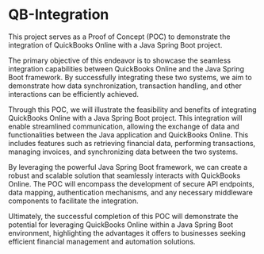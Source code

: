 # QB-Integration
This project serves as a Proof of Concept (POC) to demonstrate the integration of QuickBooks Online with a Java Spring Boot project.

The primary objective of this endeavor is to showcase the seamless integration capabilities between QuickBooks Online and the Java Spring Boot framework. By successfully integrating these two systems, we aim to demonstrate how data synchronization, transaction handling, and other interactions can be efficiently achieved.

Through this POC, we will illustrate the feasibility and benefits of integrating QuickBooks Online with a Java Spring Boot project. This integration will enable streamlined communication, allowing the exchange of data and functionalities between the Java application and QuickBooks Online. This includes features such as retrieving financial data, performing transactions, managing invoices, and synchronizing data between the two systems.

By leveraging the powerful Java Spring Boot framework, we can create a robust and scalable solution that seamlessly interacts with QuickBooks Online. The POC will encompass the development of secure API endpoints, data mapping, authentication mechanisms, and any necessary middleware components to facilitate the integration.

Ultimately, the successful completion of this POC will demonstrate the potential for leveraging QuickBooks Online within a Java Spring Boot environment, highlighting the advantages it offers to businesses seeking efficient financial management and automation solutions.
